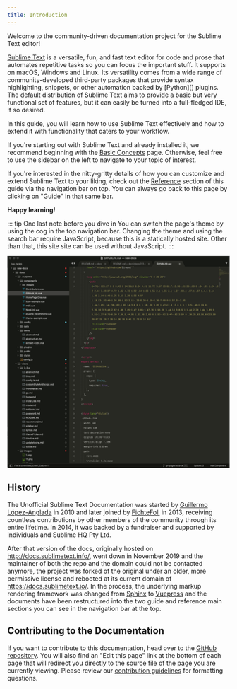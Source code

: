```yaml
---
title: Introduction
---
```


Welcome to the community-driven documentation project
for the Sublime Text editor!

[Sublime Text][] is a versatile, fun, and fast text editor
for code and prose that automates repetitive tasks
so you can focus the important stuff.
It supports on macOS, Windows and Linux.
Its versatility comes from
a wide range of community-developed third-party packages
that provide syntax highlighting, snippets,
or other automation backed by [Python][] plugins.
The default distribution of Sublime Text
aims to provide a basic but very functional set of features,
but it can easily be turned into a full-fledged IDE,
if so desired.

In this guide,
you will learn how to use Sublime Text effectively
and how to extend it
with functionality that caters to your workflow.

If you're starting out with Sublime Text
and already installed it,
we recommend beginning with the [Basic Concepts][] page.
Otherwise,
feel free to use the sidebar on the left
to navigate to your topic of interest.

If you're interested in the nitty-gritty details
of how you can customize and extend Sublime Text to your liking,
check out the [Reference](/reference/) section
of this guide via the navigation bar on top.
You can always go back to this page
by clicking on "Guide" in that same bar.

**Happy learning!**

::: tip One last note before you dive in
You can switch the page's theme by using the cog in the top navigation bar.
Changing the theme and using the search bar require JavaScript,
because this is a statically hosted site.
Other than that, this site site can be used without JavaScript.
:::

![Sublime Text](./images/1-about-the-documentation.png)

[Sublime Text]: https://www.sublimetext.com/
[Basic Concepts]: ./getting-started/basic-concepts.md


## History

The Unofficial Sublime Text Documentation
was started by [Guillermo López-Anglada](https://github.com/guillermooo) in 2010
and later joined by [FichteFoll](https://github.com/FichteFoll) in 2013,
receiving countless contributions
by other members of the community through its entire lifetime.
In 2014, it was backed by a fundraiser
and supported by individuals and Sublime HQ Pty Ltd.

After that version of the docs,
originally hosted on http://docs.sublimetext.info/,
went down in November 2019
and the maintainer of both the repo and the domain
could not be contacted anymore,
the project was
forked of the original
under an older, more permissive license
and rebooted at its current domain of <https://docs.sublimetext.io/>.
In the process,
the underlying markup rendering framework was changed
from [Sphinx][] to [Vuepress][]
and the documents have been restructured
into the two guide and reference main sections
you can see in the navigation bar at the top.

[Vuepress]: https://vuepress.vuejs.org/
[Sphinx]: https://sphinx-doc.org/


## Contributing to the Documentation

If you want to contribute to this documentation, head over to the
[GitHub repository][repo].
You will also find an "Edit this page" link
at the bottom of each page
that will redirect you
directly to the source file 
of the page you are currently viewing.
Please review our [contribution guidelines][]
for formatting questions.


[repo]: https://github.com/sublimetext-io/docs.sublimetext.io
[contribution guidelines]: https://github.com/sublimetext-io/docs.sublimetext.io/blob/master/CONTRIBUTING.md
